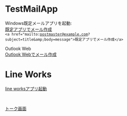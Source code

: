 # TestMailApp

Windows既定メールアプリを起動:<br>
 <a href="mailto:postmaster@example.com?subject=title&amp;body=message">既定アプリでメール作成</a> <br>
<code>&lt;a href="mailto:postmaster@example.com?subject=title&amp;amp;body=message"&gt;既定アプリでメール作成&lt;/a&gt;</code> <br>


Outlook Web<br>
<a href="https://outlook.office.com/owa/?subject=title&body=message&to=postmaster@example.com&path=/mail/action/compose">Outlook Webでメール作成</a> <br>



# Line Works
<a href="https://line.worksmobile.com/contact?version=18">line worksアプリ起動</a>

<br>

<a href="https://line.worksmobile.com/message?version=18">トーク画面</a>
